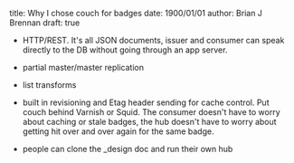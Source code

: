 title: Why I chose couch for badges
date: 1900/01/01
author: Brian J Brennan
draft: true

* HTTP/REST.
It's all JSON documents, issuer and consumer can speak directly to
the DB without going through an app server.

* partial master/master replication

* list transforms

* built in revisioning and Etag header sending for cache control.
Put couch behind Varnish or Squid. The consumer doesn't have to worry about
caching or stale badges, the hub doesn't have to worry about getting hit over
and over again for the same badge.

* people can clone the _design doc and run their own hub
